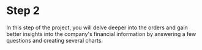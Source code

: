#  Step 2


In this step of the project, you will delve deeper into the orders and gain better insights into the company's financial information by answering a few questions and creating several charts.

